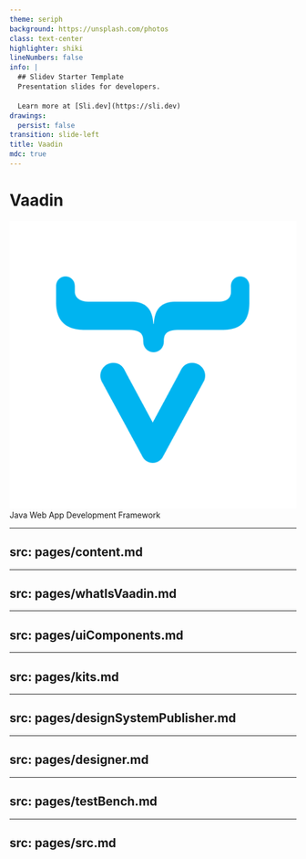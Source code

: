 ```yaml
---
theme: seriph
background: https://unsplash.com/photos
class: text-center
highlighter: shiki
lineNumbers: false
info: |
  ## Slidev Starter Template
  Presentation slides for developers.

  Learn more at [Sli.dev](https://sli.dev)
drawings:
  persist: false
transition: slide-left
title: Vaadin
mdc: true
---
```


# Vaadin

<div class="w-60 relative mt-4">
  <div class="relative w-40 h-40">
    <img
      v-motion
      :initial="{ x: 800, y: -100, scale: 1.5, rotate: -50 }"
      :enter="final"
      class="absolute top-0 left-0 right-0 bottom-0"
      src="assets/icon.png"
      alt=""
    />
  </div>
</div>

<div class="pt-12">
  <span @click="$slidev.nav.next" class="px-2 py-1 rounded cursor-pointer" hover="bg-white bg-opacity-10">
    Java Web App Development Framework
  </span>
</div>

<script setup lang="ts">
const final = {
  x: 360,
  y: 0,
  rotate: 0,
  scale: 1,
  transition: {
    type: 'spring',
    damping: 10,
    stiffness: 20,
    mass: 2
  }
}
</script>
---
src: pages/content.md
---

---
src: pages/whatIsVaadin.md
---

---
src: pages/uiComponents.md
---

---
src: pages/kits.md
---

---
src: pages/designSystemPublisher.md
---

---
src: pages/designer.md
---

---
src: pages/testBench.md
---


---
src: pages/src.md
---